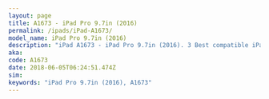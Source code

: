 ```yaml
---
layout: page
title: A1673 - iPad Pro 9.7in (2016)
permalink: /ipads/iPad-A1673/
model_name: iPad Pro 9.7in (2016)
description: "iPad A1673 - iPad Pro 9.7in (2016). 3 Best compatible iPad cases, pens, chargers and keyboards."
aka: 
code: A1673
date: 2018-06-05T06:24:51.474Z
sim: 
keywords: "iPad Pro 9.7in (2016), A1673"
---
```

